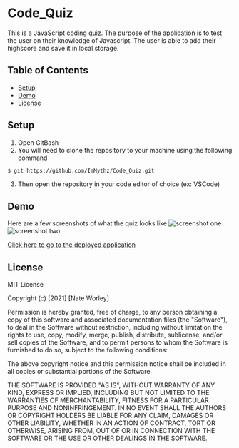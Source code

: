 # Code_Quiz
This is a JavaScript coding quiz. The purpose of the application is to test the user on their knowledge of Javascript. The user is able to add their highscore and save it in local storage.

## Table of Contents
* [Setup](#setup)
* [Demo](#demo)
* [License](#license)
## Setup
1. Open GitBash
2. You will need to clone the repository to your machine using the following command

  `$ git https://github.com/ImMythz/Code_Quiz.git`
  
3. Then open the repository in your code editor of choice (ex: VSCode)

## Demo
Here are a few screenshots of what the quiz looks like
<img src='Images\quiz_screenshot1.png' alt='screenshot one'>
<img src='Images\quiz_screenshot2.png' alt='screenshot two'>

<a href="https://immythz.github.io/Code_Quiz/" target="_blank">Click here to go to the deployed application</a>

## License
MIT License

Copyright (c) [2021] [Nate Worley]

Permission is hereby granted, free of charge, to any person obtaining a copy
of this software and associated documentation files (the "Software"), to deal
in the Software without restriction, including without limitation the rights
to use, copy, modify, merge, publish, distribute, sublicense, and/or sell
copies of the Software, and to permit persons to whom the Software is
furnished to do so, subject to the following conditions:

The above copyright notice and this permission notice shall be included in all
copies or substantial portions of the Software.

THE SOFTWARE IS PROVIDED "AS IS", WITHOUT WARRANTY OF ANY KIND, EXPRESS OR
IMPLIED, INCLUDING BUT NOT LIMITED TO THE WARRANTIES OF MERCHANTABILITY,
FITNESS FOR A PARTICULAR PURPOSE AND NONINFRINGEMENT. IN NO EVENT SHALL THE
AUTHORS OR COPYRIGHT HOLDERS BE LIABLE FOR ANY CLAIM, DAMAGES OR OTHER
LIABILITY, WHETHER IN AN ACTION OF CONTRACT, TORT OR OTHERWISE, ARISING FROM,
OUT OF OR IN CONNECTION WITH THE SOFTWARE OR THE USE OR OTHER DEALINGS IN THE
SOFTWARE.
```
